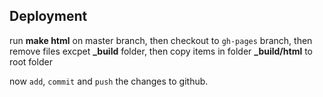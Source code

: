 ## Deployment

run **make html** on master branch, then checkout to `gh-pages` branch, then remove files excpet **_build** folder, then copy items in folder **_build/html** to root folder

now `add`, `commit` and `push` the changes to github.